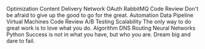 Optimization Content Delivery Network OAuth RabbitMQ Code Review Don't be afraid to give up the good to go for the great. Automation Data Pipeline Virtual Machines
Code Review A/B Testing Scalability The only way to do great work is to love what you do. Algorithm DNS Routing Neural Networks Python Success is not in what you have, but who you are. Dream big and dare to fail.
